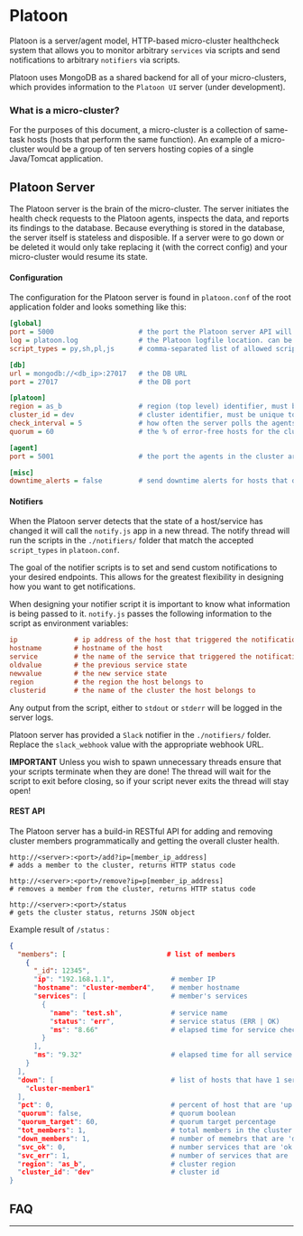 # Platoon

Platoon is a server/agent model, HTTP-based micro-cluster healthcheck system that allows you to monitor arbitrary `services` via scripts and send notifications to arbitrary `notifiers` via scripts. 

Platoon uses MongoDB as a shared backend for all of your micro-clusters, which provides information to the `Platoon UI` server (under development).

### What is a micro-cluster?

For the purposes of this document, a micro-cluster is a collection of same-task hosts (hosts that perform the same function). An example of a micro-cluster would be a group of ten servers hosting copies of a single Java/Tomcat application.


## Platoon Server

The Platoon server is the brain of the micro-cluster. The server initiates the health check requests to the Platoon agents, inspects the data, and reports its findings to the database. Because everything is stored in the database, the server itself is stateless and disposible. If a server were to go down or be deleted it would only take replacing it (with the correct config) and your micro-cluster would resume its state. 

#### Configuration

The configuration for the Platoon server is found in `platoon.conf` of the root application folder and looks something like this:
```ini
[global]                        
port = 5000                     # the port the Platoon server API will listen on
log = platoon.log               # the Platoon logfile location. can be a path (eg, /var/log/platoon.log)
script_types = py,sh,pl,js      # comma-separated list of allowed script extensions for notifier scripts

[db]
url = mongodb://<db_ip>:27017   # the DB URL
port = 27017                    # the DB port

[platoon]
region = as_b                   # region (top level) identifier, must be unique to the database
cluster_id = dev                # cluster identifier, must be unique to that region
check_interval = 5              # how often the server polls the agents, in seconds.
quorum = 60                     # the % of error-free hosts for the cluster to be healthy

[agent]
port = 5001                     # the port the agents in the cluster are listening on

[misc]
downtime_alerts = false         # send downtime alerts for hosts that don't respond
```

#### Notifiers

When the Platoon server detects that the state of a host/service has changed it will call the `notify.js` app in a new thread. The notify thread will run the scripts in the `./notifiers/` folder that match the accepted `script_types` in `platoon.conf`. 

The goal of the notifier scripts is to set and send custom notifications to your desired endpoints. This allows for the greatest flexibility in designing how you want to get notifications. 

When designing your notifier script it is important to know what information is being passed to it. `notify.js` passes the following information to the script as environment variables:

```ini
ip              # ip address of the host that triggered the notification
hostname        # hostname of the host
service         # the name of the service that triggered the notification
oldvalue        # the previous service state
newvalue        # the new service state
region          # the region the host belongs to
clusterid       # the name of the cluster the host belongs to
```

Any output from the script, either to `stdout` or `stderr` will be logged in the server logs.

Platoon server has provided a `Slack` notifier in the `./notifiers/` folder. Replace the `slack_webhook` value with the appropriate webhook URL.

**IMPORTANT** Unless you wish to spawn unnecessary threads ensure that your scripts terminate when they are done! The thread will wait for the script to exit before closing, so if your script never exits the thread will stay open!

#### REST API

The Platoon server has a build-in RESTful API for adding and removing cluster members programmatically and getting the overall cluster health.

```shell
http://<server>:<port>/add?ip=[member_ip_address]
# adds a member to the cluster, returns HTTP status code

http://<server>:<port>/remove?ip=p[member_ip_address]
# removes a member from the cluster, returns HTTP status code

http://<server>:<port>/status
# gets the cluster status, returns JSON object
```

Example result of `/status` :
```JSON
{
  "members": [                         # list of members
    {
      "_id": 12345",
      "ip": "192.168.1.1",              # member IP
      "hostname": "cluster-member4",    # member hostname
      "services": [                     # member's services
        {
          "name": "test.sh",            # service name
          "status": "err",              # service status (ERR | OK)
          "ms": "8.66"                  # elapsed time for service check
        }
      ],
      "ms": "9.32"                      # elapsed time for all service checks
    }
  ],
  "down": [                             # list of hosts that have 1 service reporting err
    "cluster-member1"
  ],
  "pct": 0,                             # percent of host that are 'up'
  "quorum": false,                      # quorum boolean
  "quorum_target": 60,                  # quorum target percentage
  "tot_members": 1,                     # total members in the cluster
  "down_members": 1,                    # number of memebrs that are 'down'
  "svc_ok": 0,                          # number services that are 'ok'
  "svc_err": 1,                         # number of services that are 'err'
  "region": "as_b",                     # cluster region
  "cluster_id": "dev"                   # cluster id
}
```

## FAQ

* ****
